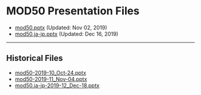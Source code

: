 <!--
This is a machine generated file, and should not be edited, as it will be overwritten with future updates.
-->

# MOD50 Presentation Files

- [mod50.pptx](https://globaleventcdn.blob.core.windows.net/assets/mod/mod50/mod50.pptx) (Updated: Nov 02, 2019)
- [mod50.ja-jp.pptx](https://globaleventcdn.blob.core.windows.net/assets/mod/mod50/mod50.ja-jp.pptx) (Updated: Dec 16, 2019)
---
## Historical Files
- [mod50-2019-10_Oct-24.pptx](https://globaleventcdn.blob.core.windows.net/assets/mod/mod50/mod50-2019-10_Oct-24.pptx)
- [mod50-2019-11_Nov-04.pptx](https://globaleventcdn.blob.core.windows.net/assets/mod/mod50/mod50-2019-11_Nov-04.pptx)
- [mod50.ja-jp-2019-12_Dec-18.pptx](https://globaleventcdn.blob.core.windows.net/assets/mod/mod50/mod50.ja-jp-2019-12_Dec-18.pptx)


